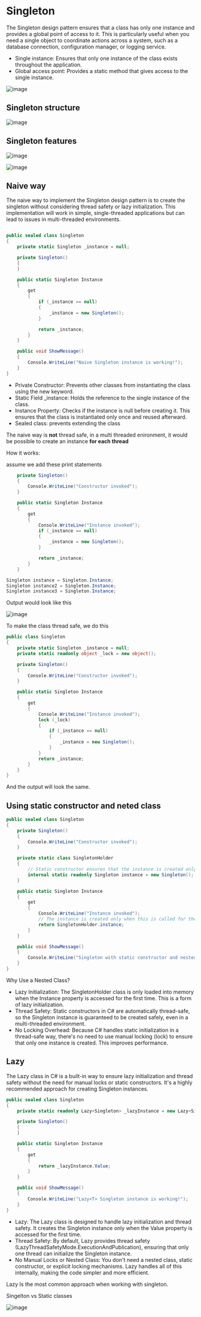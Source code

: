 # Singleton

The Singleton design pattern ensures that a class has only one instance and provides a global point of access to it. This is particularly useful when you need a single object to coordinate actions across a system, such as a database connection, configuration manager, or logging service.

- Single instance: Ensures that only one instance of the class exists throughout the application.
- Global access point: Provides a static method that gives access to the single instance.

![image](https://github.com/user-attachments/assets/8883852b-517f-4122-971c-5c22a41780f4)

## Singleton structure

![image](https://github.com/user-attachments/assets/19d9dd8d-e894-44f4-9a2a-ff0f1a2e0a7e)

## Singleton features

![image](https://github.com/user-attachments/assets/c89d1968-e632-4b6e-9499-d8d0d5d7aece)

![image](https://github.com/user-attachments/assets/8f6052ed-d2e7-4417-a2d7-36da458e950d)

## Naive way

The naive way to implement the Singleton design pattern is to create the singleton without considering thread safety or lazy initialization. This implementation will work in simple, single-threaded applications but can lead to issues in multi-threaded environments.

```csharp

public sealed class Singleton
{
    private static Singleton _instance = null;

    private Singleton()
    {
    }

    public static Singleton Instance
    {
        get
        {
            if (_instance == null)
            {
                _instance = new Singleton();
            }

            return _instance;
        }
    }

    public void ShowMessage()
    {
        Console.WriteLine("Naive Singleton instance is working!");
    }
}

```

- Private Constructor: Prevents other classes from instantiating the class using the new keyword.
- Static Field _instance: Holds the reference to the single instance of the class.
- Instance Property: Checks if the instance is null before creating it. This ensures that the class is instantiated only once and reused afterward.
- Sealed class: prevents extending the class

The naive way is **not** thread safe, in a multi threaded enironment, it would be possible to create an instance **for each thread**

How it works:

assume we add these print statements 

```csharp
    private Singleton()
    {
        Console.WriteLine("Constructor invoked");
    }

    public static Singleton Instance
    {
        get
        {
            Console.WriteLine("Instance invoked");
            if (_instance == null)
            {
                _instance = new Singleton();
            }

            return _instance;
        }
    }
```

```csharp
Singleton instance = Singleton.Instance;
Singleton instance2 = Singleton.Instance;
Singleton instance3 = Singleton.Instance;
```

Output would look like this

![image](https://github.com/user-attachments/assets/235b7122-2b61-4af2-926f-a48ffe348d7e)

To make the class thread safe, we do this

```csharp
public class Singleton
{
    private static Singleton _instance = null;
    private static readonly object _lock = new object();

    private Singleton()
    {
        Console.WriteLine("Constructor invoked");
    }

    public static Singleton Instance
    {
        get
        {
            Console.WriteLine("Instance invoked");
            lock (_lock)
            {
                if (_instance == null)
                {
                    _instance = new Singleton();
                }
            }
            return _instance;
        }
    }
}
```

And the output will look the same.

## Using static constructor and neted class

```csharp
public sealed class Singleton
{
    private Singleton()
    {
        Console.WriteLine("Constructor invoked");
    }

    private static class SingletonHolder
    {
        // Static constructor ensures that the instance is created only when accessed
        internal static readonly Singleton instance = new Singleton();
    }

    public static Singleton Instance
    {
        get
        {
            Console.WriteLine("Instance invoked");
            // The instance is created only when this is called for the first time
            return SingletonHolder.instance;
        }
    }

    public void ShowMessage()
    {
        Console.WriteLine("Singleton with static constructor and nested class is working!");
    }
}

```
Why Use a Nested Class?
- Lazy Initialization: The SingletonHolder class is only loaded into memory when the Instance property is accessed for the first time. This is a form of lazy initialization.
- Thread Safety: Static constructors in C# are automatically thread-safe, so the Singleton instance is guaranteed to be created safely, even in a multi-threaded environment.
- No Locking Overhead: Because C# handles static initialization in a thread-safe way, there's no need to use manual locking (lock) to ensure that only one instance is created. This improves performance.

## Lazy <T>

The Lazy<T> class in C# is a built-in way to ensure lazy initialization and thread safety without the need for manual locks or static constructors. It's a highly recommended approach for creating Singleton instances.

```csharp
public sealed class Singleton
{
    private static readonly Lazy<Singleton> _lazyInstance = new Lazy<Singleton>(() => new Singleton());

    private Singleton()
    {
    }

    public static Singleton Instance
    {
        get
        {
            return _lazyInstance.Value;
        }
    }

    public void ShowMessage()
    {
        Console.WriteLine("Lazy<T> Singleton instance is working!");
    }
}
```

- Lazy<T>: The Lazy<T> class is designed to handle lazy initialization and thread safety. It creates the Singleton instance only when the Value property is accessed for the first time.
- Thread Safety: By default, Lazy<T> provides thread safety (LazyThreadSafetyMode.ExecutionAndPublication), ensuring that only one thread can initialize the Singleton instance.
- No Manual Locks or Nested Class: You don't need a nested class, static constructor, or explicit locking mechanisms. Lazy<T> handles all of this internally, making the code simpler and more efficient.

Lazy<T> Is the most common approach when working with singleton.

Singelton vs Static classes

![image](https://github.com/user-attachments/assets/90999ee4-0629-4bf5-ac60-0c65d00671de)
